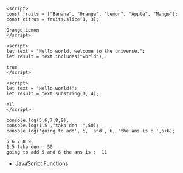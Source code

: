 ```
<script>
const fruits = ["Banana", "Orange", "Lemon", "Apple", "Mango"];
const citrus = fruits.slice(1, 3);

Orange,Lemon
</script>
```

```
<script>
let text = "Hello world, welcome to the universe.";
let result = text.includes("world");

true
</script>
```

```
<script>
let text = "Hello world!";
let result = text.substring(1, 4);

ell
</script>
```
    console.log(5,6,7,8,9);
    console.log(1.5 ,"taka den :",50);
    console.log('going to add', 5, 'and', 6, 'the ans is : ',5+6);
    
    5 6 7 8 9
    1.5 taka den : 50
    going to add 5 and 6 the ans is :  11

* JavaScript Functions
